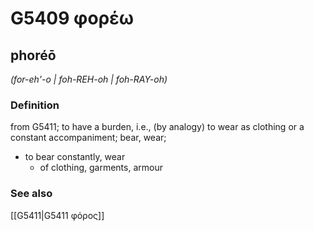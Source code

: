 # G5409 φορέω

## phoréō

_(for-eh'-o | foh-REH-oh | foh-RAY-oh)_

### Definition

from G5411; to have a burden, i.e., (by analogy) to wear as clothing or a constant accompaniment; bear, wear; 

- to bear constantly, wear
  - of clothing, garments, armour

### See also

[[G5411|G5411 φόρος]]
